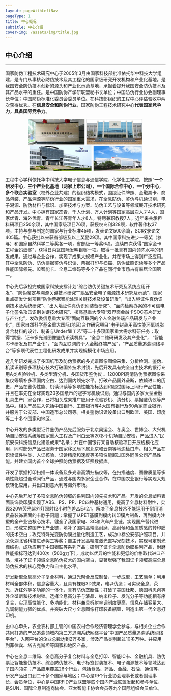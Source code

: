```yaml
---
layout: pageWithLeftNav
pageType: 1
title: 中心概况
subtitle: 中心介绍
cover-img: /assets/img/title.jpg
---
```

<!--
 * @Author: Conghao Wong
 * @Date: 2023-03-13 22:57:04
 * @LastEditors: Conghao Wong
 * @LastEditTime: 2023-04-27 14:13:55
 * @Description: file content
 * @Github: https://cocoon2wong.github.io
 * Copyright 2023 Conghao Wong, All Rights Reserved.
-->

<link rel="stylesheet" type="text/css" href="/assets/css/user.css">

## 中心介绍

---

国家防伪工程技术研究中心于2005年3月由国家科技部批准依托华中科技大学组建，是专门从事核心防伪技术及其工程化的国家级研究开发机构和产业化基地。是我国安全防伪技术创新的源头和产业化示范基地，承担着提升我国安全防伪技术及其产品水平的重任。是中国防伪产学研联盟秘书长单位；中国防伪行业协会副理事长单位；中国防伪标准化委员会委员单位。在科技部组织的工程中心评估验收中两次获得优秀。在<strong class="h_01">信息安全和防伪行业</strong>，国家防伪工程技术研究中心<strong class="h_02">代表国家竞争力，具备国际竞争力</strong>。

<div style="text-align: center;">
    <img style="height: 80px;" src="/assets/img/index/1.png">
    <img style="height: 80px;" src="/assets/img/index/2.jpg">
    <img style="height: 80px;" src="/assets/img/index/3.png">
    <img style="height: 80px;" src="/assets/img/index/4.png">
</div>

工程中心学科依托华中科技大学电子信息与通信学院、化学化工学院，按照“<strong class="h_01">一个研发中心</strong>，<strong class="h_01">三个产业化基地（两家上市公司）</strong>，<strong class="h_01">一个国际合作中心</strong>，<strong class="h_01">一个分中心</strong>，<strong class="h_01">多个联合实验室</strong>（校外企业共建）的组织结构模式，围绕证件牌照、金融票卡、商品包装、产品溯源等防伪行业的国家重大需求，在全息防伪、鉴伪与机读识别、电子溯源、防伪材料与标识、加密技术与方案、防伪工艺与设备等领域展开技术研究和产品开发。中心拥有国家杰青、千人计划、万人计划等国家高层次人才4人，国家优青、海外优青、青年长江等青年人才8人，特聘兼职教授7人。近年来共承担科研项目250余项，其中国家级项目76项，获授权专利328项，软件著作权37项，主持与参与制定的国家与行业标准45项，发表论文500余篇，SCI收录论文405篇。中心获批以来获省部级及以上奖励29项。其中国家科技进步一等奖（参与）和国家自然科学二等奖各一项，省部级一等奖6项。连续四次获得“国家金卡工程金蚂蚁奖”，获得日内瓦国际发明银奖一项。取得一批具有国内领先水平的研发成果。通过与企业合作，实现了成果大规模产业化，并在市场上得到广泛应用。其中全息防伪、防伪票据鉴伪与识读、票据打印与扫描、防伪证照识读等多个产品性能国际领先。IC智能卡、全息二维码等多个产品在同行业市场占有率居全国第一。

中心先后承担完成国家科技支撑计划“综合防伪关键技术研究及系统应用开发”、“防伪鉴定与溯源关键技术研究”“食品安全电子溯源技术研究及示范”，国家重点研发计划项目“防伪票据智能处理关键技术及设备研发”，“出入境证件真伪识别技术及系统研究”、“出入境证件真伪识别装备研究”、“面向检察办案的不可信电子化签名攻击识别关键技术研究”、核高基重大专项“双界面金融卡SOC芯片研发与产业化”，发改委信息重大专项“面向互联网的个人金融终端产品研发与产业化”，国家自然科学基金重大国际(地区)合作研究项目“电子封装用高性能环氧树脂复合材料的设计、制备与Underfill工艺”等二十多项国家重大需求科研任务；取得“票据、证卡多光谱图像鉴伪识读机具”，“全息二维码研发及其产业化”， “智能IC卡研发及其产业化”，“面向互联网的个人金融终端产品”，“产品质量追溯网络平台”等多项代表性工程化研发成果并实现规模化市场应用。

近几年研发完成了多国纸币及防伪票据的多光谱图像图像采集、分析检测、鉴伪、机读识别等多项核心技术打破国外技术封锁，先后开发具有完全自主技术的银行专用A类点验钞机、多类型清分机、多国货币鉴伪仪 、1200DPI高清防伪票据图像采集仪等填补多项国内空白，达到国内领先水平。打破产品国外垄断，依赖进口的历史，产品在鉴伪性能、机读识读等多项性能指标达到和超过国际上同行产品性能，并且在率先在全球实现30多国纸币的冠字号机读识别。通过与国内多家大型金融机具生产厂家合作，已将相关成果推广应用于点验钞机、清分机、票据鉴伪仪等产品中。相关产品进入包括中国银行、工商银行等4大国有银行及60余家商业银行，并服务于公安部、中国造币总公司等。相关鉴伪识读设备出口到欧盟、美国、印度等二十多个国家和地区。

中心开发的多类型证件鉴伪产品先后服务于北京奥运会、冬奥会、世博会、大兴机场自助安检系统等国家重大工程及广州白云等20多个机场自助安检，产品进入“民航安保科技信息化建设成果”名录；并在中国银行某自助核验项目开展规模化应用，同时部分产品已服务于国家移民局下属北京和云南等地边检口岸。相关产品在识读证件种类、人证核验、识读精度和速度等多项性能超过国外同类公司产品性能。并建立国内首个全球护照防伪票据及证照数据库。

开发了票据打印扫描一体设备及多光谱高清扫描仪等，在扫描速度、图像质量等多项性能超过全球同行产品，通过与国内多家企业合作，在中国农业银行等实现大规模转化应用，并出口到意大利等海外市场。

中心先后开发了多项全息防伪领域的系列国内领先技术和产品。开发的全息塑料表面装饰烫印膜实现了ABS、PS、PP、PC四种基材通用，提高了全息材料耐性，实现320W荧光紫外灯照射12小时色差△E≤2.1，解决了全息技术不能运用于耐用消费品装饰表面的卡脖子问题；掌握了从PET基膜到模内转印膜片制备，再到模内注塑的全产业链核心技术，健全了我国家电、3C和汽车产业链，实现国产替代进口，形成完整国产化产业链，填补了国内高端高耐磨、高耐候和金属质感的转印膜的技术空白；攻克特殊光变防伪膜批量化制造工艺，成功中标公安部护照项目，并荣获湖北省科技进步奖三等奖；自主开发高精度激光直写光刻技术，实现可定制光栅结构，成功应用于中国银联等系列产品；研制了证卡全息防伪膜系列产品，耐磨性能指标可达到400次（500g力下），成功以优异的性能和更低的价格取代进口产品，填补了证卡领域全息防伪技术的国内空白，显著增强了我国证卡领域高端全息防伪技术的核心竞争力和自主化水平。

研发新型全息高分子复合材料，通过光聚合反应制备，一步成型，工艺简单；利用材料全部体积，信息容量大，且具有裸眼3D效果，难以伪造；可实现全息、荧光、近红外等多功能的一体化，具有防伪垄断性；打破了美国杜邦、德国科思创等外企垄断和技术封锁。选择全息高分子与液晶、纳米粒子、发光分子等功能相有序复合，实现高性能化、多功能化，材料兼具折射率调制度更高，信息存储容量大、光调制能力强的优点。并突破大尺寸全息图像打印装备瓶颈，制造出第一代全息打印机。

由中心牵头，农业农村部主管的中国农村合作经济管理学会参与，与相关企业合作共同打造的产品追溯领域内第三方追溯系统网络平台“中国产品质量追溯系统网络平台”，入网平台的企业总数达到2万多家，涉及产品类别超过10多万种。并应用到菲律宾、塔吉克斯坦等国家和地区产品。

中心在全息二维码、全息高分子复合材料与全息打印、智能IC卡、金融机具、防伪票证智能鉴伪技术、综合防伪技术、电子标签封装技术、电子溯源技术等领域达到了国内领先；产品应用覆盖26个行业，包括食品、药品、金融、石油、通信等，研发产品出口到二十多个国家与地区；中心是19个行业协会理事长或者副理事长、会员单位，中心是中国RFID产业联盟等四个国内产业联盟发起和参与单位，是SUN、国际全息制造商协会、亚太智能卡协会会员等九个国际组织会员单位。
